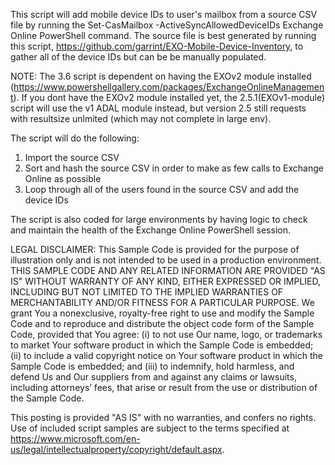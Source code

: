 This script will add mobile device IDs to user's mailbox from a source CSV file by running the Set-CasMailbox -ActiveSyncAllowedDeviceIDs Exchange Online PowerShell command.  The source file is best generated by running this script, https://github.com/garrint/EXO-Mobile-Device-Inventory, to gather all of the device IDs but can be be manually populated.

NOTE: The 3.6 script is dependent on having the EXOv2 module installed (https://www.powershellgallery.com/packages/ExchangeOnlineManagement). If you dont have the EXOv2 module installed yet, the 2.5.1(EXOv1-module) script will use the v1 ADAL module instead, but version 2.5 still requests with resultsize unlmited (which may not complete in large env).

The script will do the following:
1. Import the source CSV
2. Sort and hash the source CSV in order to make as few calls to Exchange Online as possible
3. Loop through all of the users found in the source CSV and add the device IDs

The script is also coded for large environments by having logic to check and maintain the health of the Exchange Online PowerShell session.  

LEGAL DISCLAIMER:
This Sample Code is provided for the purpose of illustration only and is not
intended to be used in a production environment.  THIS SAMPLE CODE AND ANY
RELATED INFORMATION ARE PROVIDED "AS IS" WITHOUT WARRANTY OF ANY KIND, EITHER
EXPRESSED OR IMPLIED, INCLUDING BUT NOT LIMITED TO THE IMPLIED WARRANTIES OF
MERCHANTABILITY AND/OR FITNESS FOR A PARTICULAR PURPOSE.  We grant You a
nonexclusive, royalty-free right to use and modify the Sample Code and to
reproduce and distribute the object code form of the Sample Code, provided
that You agree: (i) to not use Our name, logo, or trademarks to market Your
software product in which the Sample Code is embedded; (ii) to include a valid
copyright notice on Your software product in which the Sample Code is embedded;
and (iii) to indemnify, hold harmless, and defend Us and Our suppliers from and
against any claims or lawsuits, including attorneys’ fees, that arise or result
from the use or distribution of the Sample Code.

This posting is provided "AS IS" with no warranties, and confers no rights. Use
of included script samples are subject to the terms specified at 
https://www.microsoft.com/en-us/legal/intellectualproperty/copyright/default.aspx.
